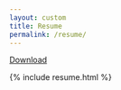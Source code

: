 ```yaml
---
layout: custom
title: Resume
permalink: /resume/
---
```

<a id="download" href="/assets/david-floyd-resume.pdf" download class="resume-button">Download</a>
<br/>

{% include resume.html %}
